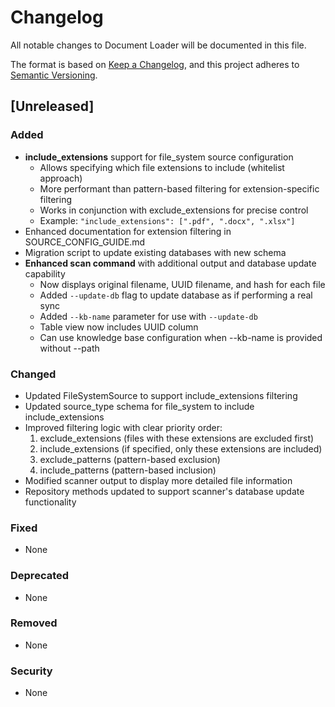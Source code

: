 # Changelog

All notable changes to Document Loader will be documented in this file.

The format is based on [Keep a Changelog](https://keepachangelog.com/en/1.0.0/),
and this project adheres to [Semantic Versioning](https://semver.org/spec/v2.0.0.html).

## [Unreleased]

### Added
- **include_extensions** support for file_system source configuration
  - Allows specifying which file extensions to include (whitelist approach)
  - More performant than pattern-based filtering for extension-specific filtering
  - Works in conjunction with exclude_extensions for precise control
  - Example: `"include_extensions": [".pdf", ".docx", ".xlsx"]`
- Enhanced documentation for extension filtering in SOURCE_CONFIG_GUIDE.md
- Migration script to update existing databases with new schema
- **Enhanced scan command** with additional output and database update capability
  - Now displays original filename, UUID filename, and hash for each file
  - Added `--update-db` flag to update database as if performing a real sync
  - Added `--kb-name` parameter for use with `--update-db`
  - Table view now includes UUID column
  - Can use knowledge base configuration when --kb-name is provided without --path

### Changed
- Updated FileSystemSource to support include_extensions filtering
- Updated source_type schema for file_system to include include_extensions
- Improved filtering logic with clear priority order:
  1. exclude_extensions (files with these extensions are excluded first)
  2. include_extensions (if specified, only these extensions are included)
  3. exclude_patterns (pattern-based exclusion)
  4. include_patterns (pattern-based inclusion)
- Modified scanner output to display more detailed file information
- Repository methods updated to support scanner's database update functionality

### Fixed
- None

### Deprecated
- None

### Removed
- None

### Security
- None
